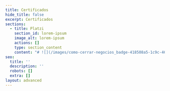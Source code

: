 ```yaml
---
title: Certificados
hide_title: false
excerpt: Certificados
sections:
  - title: Platzi
    section_id: lorem-ipsum
    image_alt: lorem-ipsum
    actions: []
    type: section_content
    content: "# ![](/images/como-cerrar-negocios_badge-418508a5-1c9c-466e-84de-d0dae28b4891%20\\(1\\)-1571cead.webp) **Cómo Cerrar Negocios&#xA;**&#xA;![](https://preview--personalsite-1dace.stackbit.dev/images/como-cerrar-negocios_badge-418508a5-1c9c-466e-84de-d0dae28b4891%20\\(1\\)-1571cead.webp)\uFEFF **Cómo Cerrar Negocios**&#xA;&#xA;\n\n# &#xA;&#xA;\n"
seo:
  title: ''
  description: ''
  robots: []
  extra: []
layout: advanced
---
```

